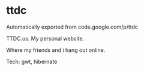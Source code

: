 # ttdc
Automatically exported from code.google.com/p/ttdc

TTDC.us.  My personal website.

Where my friends and i hang out online. 

Tech: gwt, hibernate


